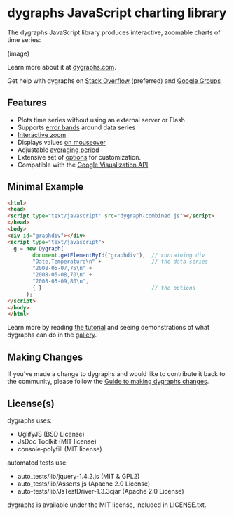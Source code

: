 # dygraphs JavaScript charting library

The dygraphs JavaScript library produces interactive, zoomable charts of time series:

(image)

Learn more about it at [dygraphs.com](http://www.dygraphs.com).

Get help with dygraphs on
[Stack Overflow](http://stackoverflow.com/questions/tagged/dygraphs) (preferred) and 
[Google Groups](http://groups.google.com/group/dygraphs-users)

## Features
* Plots time series without using an external server or Flash
* Supports [error bands](http://dygraphs.com/tests/legend-values.html) around data series
* [Interactive zoom](http://dygraphs.com/tests/link-interaction.html)
* Displays values [on mouseover](http://dygraphs.com/tests/legend-values.html)
* Adjustable [averaging period](http://dygraphs.com/tests/temperature-sf-ny.html)
* Extensive set of [options](http://www.dygraphs.com/options.html) for customization.
* Compatible with the [Google Visualization API](http://dygraphs.com/data.html#datatable)

## Minimal Example
```html
<html>
<head>
<script type="text/javascript" src="dygraph-combined.js"></script>
</head>
<body>
<div id="graphdiv"></div>
<script type="text/javascript">
  g = new Dygraph(
        document.getElementById("graphdiv"),  // containing div
        "Date,Temperature\n" +                // the data series
        "2008-05-07,75\n" +
        "2008-05-08,70\n" +
        "2008-05-09,80\n",
        { }                                   // the options
      );
</script>
</body>
</html>
```

Learn more by reading [the tutorial](http://www.dygraphs.com/tutorial.html) and
seeing demonstrations of what dygraphs can do in the
[gallery](http://www.dygraphs.com/gallery).

## Making Changes
If you've made a change to dygraphs and would like to contribute it back to the
community, please follow the [Guide to making dygraphs
changes](http://dygraphs.com/changes.html).

## License(s)
dygraphs uses:
 - UglifyJS (BSD License)
 - JsDoc Toolkit (MIT license)
 - console-polyfill (MIT license)

automated tests use:
 - auto_tests/lib/jquery-1.4.2.js (MIT & GPL2)
 - auto_tests/lib/Asserts.js (Apache 2.0 License)
 - auto-tests/lib/JsTestDriver-1.3.3cjar (Apache 2.0 License)

dygraphs is available under the MIT license, included in LICENSE.txt.
